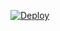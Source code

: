 [![Deploy](https://www.herokucdn.com/deploy/button.svg)](https://heroku.com/deploy?template=https://github.com/kevinnadar22/Dulink-Bypass)                          
